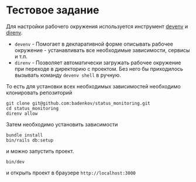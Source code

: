 # Тестовое задание

Для настройки рабочего окружения используется инструмент [devenv](https://devenv.sh/getting-started/)
и [direnv](https://direnv.net/).

* `devenv` - Помогает в декларативной форме описывать рабочее окружение - устанавливать все необходимые зависимости, сервисы и т.п.
* `direnv` - Позволяет автоматически загружать рабочее окружение при переходе в директорию с проектом. Без него бы приходилось вызывать команду `devenv shell` в ручную.

То есть для установки всех необходимых зависимостей необходимо клонировать репозиторий

```
git clone git@github.com:badenkov/status_monitoring.git
cd status_monitoring
direnv allow
```

Затем необходимо установить зависимости

```
bundle install
bin/rails db:setup
```

и можно запустить проект.

```
bin/dev
```

и открыть проект в браузере `http://localhost:3000`



